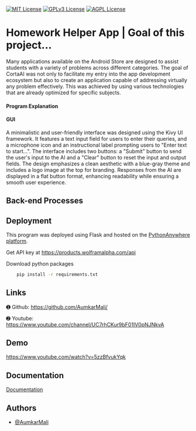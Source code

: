 


[![MIT License](https://img.shields.io/badge/License-MIT-green.svg)](https://choosealicense.com/licenses/mit/)
[![GPLv3 License](https://img.shields.io/badge/License-GPL%20v3-yellow.svg)](https://opensource.org/licenses/)
[![AGPL License](https://img.shields.io/badge/license-AGPL-blue.svg)](http://www.gnu.org/licenses/agpl-3.0)


# Homework Helper App | Goal of this project...

Many applications available on the Android Store are designed to assist students with a variety of problems across different categories. The goal of CortaAI was not only to facilitate my entry into the app development ecosystem but also to create an application capable of addressing virtually any problem effectively. This was achieved by using various technologies that are already optimized for specific subjects.

#### Program Explanation

#### GUI

A minimalistic and user-friendly interface was designed using the Kivy UI framework. It features a text input field for users to enter their queries, and a microphone icon and an instructional label prompting users to "Enter text to start...". The interface includes two buttons: a "Submit" button to send the user's input to the AI and a "Clear" button to reset the input and output fields. The design emphasizes a clean aesthetic with a blue-gray theme and includes a logo image at the top for branding. Responses from the AI are displayed in a flat button format, enhancing readability while ensuring a smooth user experience.

## Back-end Processes

#### 
## Deployment
This program was deployed using Flask and hosted on the [PythonAnywhere platform](https://www.pythonanywhere.com/).

Get API key at https://products.wolframalpha.com/api

Download python packages

```bash
    pip install -r requirements.txt
```

## Links

➊ Github: https://github.com/AumkarMali/

➋ Youtube: https://www.youtube.com/channel/UC7rhCKur9bF01lV0pNJNkvA
## Demo

https://www.youtube.com/watch?v=5zzBfvukYqk

## Documentation

[Documentation](hhttps://reference.wolfram.com/language/ref/WolframAlpha)


## Authors

- [@AumkarMali](https://www.github.com/AumkarMali)

